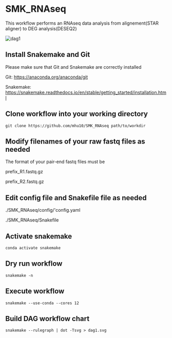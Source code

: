 # SMK_RNAseq

This workflow performs an RNAseq data analysis from alignement(STAR aligner) to DEG analysis(DESEQ2)



![dag1](https://user-images.githubusercontent.com/38729968/233199238-f3843147-9f4f-4950-bc82-afb1622abadd.svg)

## Install Snakemake and Git

Please make sure that Git and Snakemake are correctly installed

Git: https://anaconda.org/anaconda/git

Snakemake: https://snakemake.readthedocs.io/en/stable/getting_started/installation.html

## Clone workflow into your working directory

```
git clone https://github.com/mhu10/SMK_RNAseq path/to/workdir
```

## Modify filenames of your raw fastq files as needed
The format of your pair-end fastq files must be 

prefix_R1.fastq.gz

prefix_R2.fastq.gz

## Edit config file and Snakefile file as needed

./SMK_RNAseq/config/'config.yaml

./SMK_RNAseq/Snakefile

## Activate snakemake

```
conda activate snakemake
```

## Dry run workflow

```
snakemake -n
```

## Execute workflow

```
snakemake --use-conda --cores 12
```

## Build DAG workflow chart

```
snakemake --rulegraph | dot -Tsvg > dag1.svg
```

